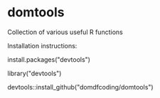 # domtools
Collection of various useful R functions

Installation instructions:

  install.packages("devtools")
  
  library("devtools")
  
  devtools::install_github("domdfcoding/domtools")
